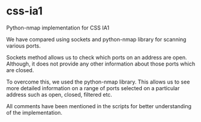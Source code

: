 # css-ia1
Python-nmap implementation for CSS IA1


We have compared using sockets and python-nmap library for scanning various ports. 


Sockets method allows us to check which ports on an address are open. Although, it does not provide any other information about those ports which are closed.


To overcome this, we used the python-nmap library. This allows us to see more detailed information on a range of ports selected on a particular address such as open, closed, filtered etc.


All comments have been mentioned in the scripts for better understanding of the implementation.
